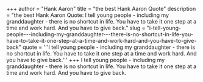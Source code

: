 +++
author = "Hank Aaron"
title = "the best Hank Aaron Quote"
description = "the best Hank Aaron Quote: I tell young people - including my granddaughter - there is no shortcut in life. You have to take it one step at a time and work hard. And you have to give back."
slug = "i-tell-young-people---including-my-granddaughter---there-is-no-shortcut-in-life-you-have-to-take-it-one-step-at-a-time-and-work-hard-and-you-have-to-give-back"
quote = '''I tell young people - including my granddaughter - there is no shortcut in life. You have to take it one step at a time and work hard. And you have to give back.'''
+++
I tell young people - including my granddaughter - there is no shortcut in life. You have to take it one step at a time and work hard. And you have to give back.
